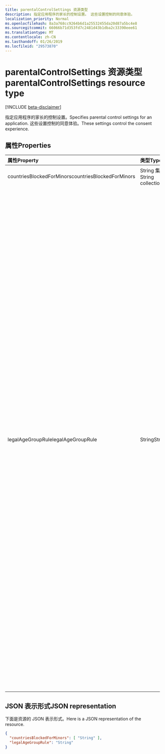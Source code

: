 ```yaml
---
title: parentalControlSettings 资源类型
description: 指定应用程序的家长的控制设置。 这些设置控制的同意体验。
localization_priority: Normal
ms.openlocfilehash: 8a3a768cc9264b6d1a25532455da20d87a5bc4e8
ms.sourcegitcommit: 66066b71d353fd7c2481d43b1dba2c33390eee61
ms.translationtype: MT
ms.contentlocale: zh-CN
ms.lasthandoff: 01/26/2019
ms.locfileid: "29573870"
---
```

# <a name="parentalcontrolsettings-resource-type"></a><span data-ttu-id="1d28c-104">parentalControlSettings 资源类型</span><span class="sxs-lookup"><span data-stu-id="1d28c-104">parentalControlSettings resource type</span></span>

[!INCLUDE [beta-disclaimer](../../includes/beta-disclaimer.md)]

<span data-ttu-id="1d28c-105">指定应用程序的家长的控制设置。</span><span class="sxs-lookup"><span data-stu-id="1d28c-105">Specifies parental control settings for an application.</span></span> <span data-ttu-id="1d28c-106">这些设置控制的同意体验。</span><span class="sxs-lookup"><span data-stu-id="1d28c-106">These settings control the consent experience.</span></span>

## <a name="properties"></a><span data-ttu-id="1d28c-107">属性</span><span class="sxs-lookup"><span data-stu-id="1d28c-107">Properties</span></span>

| <span data-ttu-id="1d28c-108">属性</span><span class="sxs-lookup"><span data-stu-id="1d28c-108">Property</span></span> | <span data-ttu-id="1d28c-109">类型</span><span class="sxs-lookup"><span data-stu-id="1d28c-109">Type</span></span> | <span data-ttu-id="1d28c-110">说明</span><span class="sxs-lookup"><span data-stu-id="1d28c-110">Description</span></span> |
:---------------|:--------|:----------|
|<span data-ttu-id="1d28c-111">countriesBlockedForMinors</span><span class="sxs-lookup"><span data-stu-id="1d28c-111">countriesBlockedForMinors</span></span>|<span data-ttu-id="1d28c-112">String 集合</span><span class="sxs-lookup"><span data-stu-id="1d28c-112">String collection</span></span>| <span data-ttu-id="1d28c-113">指定[两个字母的 ISO 国家/地区代码](https://www.iso.org/iso-3166-country-codes.html)。</span><span class="sxs-lookup"><span data-stu-id="1d28c-113">Specifies the [two-letter ISO country codes](https://www.iso.org/iso-3166-country-codes.html).</span></span> <span data-ttu-id="1d28c-114">将此列表中指定的国家/地区从未成年人阻止访问应用程序。</span><span class="sxs-lookup"><span data-stu-id="1d28c-114">Access to the application will be blocked for minors from the countries specified in this list.</span></span>|
|<span data-ttu-id="1d28c-115">legalAgeGroupRule</span><span class="sxs-lookup"><span data-stu-id="1d28c-115">legalAgeGroupRule</span></span>| <span data-ttu-id="1d28c-116">String</span><span class="sxs-lookup"><span data-stu-id="1d28c-116">String</span></span> | <span data-ttu-id="1d28c-117">指定应用于用户的应用程序的法律期限组规则。</span><span class="sxs-lookup"><span data-stu-id="1d28c-117">Specifies the legal age group rule that applies to users of the app.</span></span> <span data-ttu-id="1d28c-118">可以设置为下列值之一：</span><span class="sxs-lookup"><span data-stu-id="1d28c-118">Can be set to one of the following values:</span></span> <table><tr><th><span data-ttu-id="1d28c-119">值</span><span class="sxs-lookup"><span data-stu-id="1d28c-119">Value</span></span></th><th><span data-ttu-id="1d28c-120">说明</span><span class="sxs-lookup"><span data-stu-id="1d28c-120">Description</span></span></th></tr><tr><td><span data-ttu-id="1d28c-121">允许</span><span class="sxs-lookup"><span data-stu-id="1d28c-121">Allow</span></span></td><td><span data-ttu-id="1d28c-122">默认值。</span><span class="sxs-lookup"><span data-stu-id="1d28c-122">Default.</span></span> <span data-ttu-id="1d28c-123">强制执行法律最小值。</span><span class="sxs-lookup"><span data-stu-id="1d28c-123">Enforces the legal minimum.</span></span> <span data-ttu-id="1d28c-124">这意味着家长同意，则需要进行评级欧盟和韩国中。</span><span class="sxs-lookup"><span data-stu-id="1d28c-124">This means parental consent is required for minors in the European Union and Korea.</span></span></td></tr><tr><td><span data-ttu-id="1d28c-125">RequireConsentForPrivacyServices</span><span class="sxs-lookup"><span data-stu-id="1d28c-125">RequireConsentForPrivacyServices</span></span></td><td><span data-ttu-id="1d28c-126">强制执行用户指定出生日期遵守 COPPA 规则。</span><span class="sxs-lookup"><span data-stu-id="1d28c-126">Enforces the user to specify date of birth to comply with COPPA rules.</span></span> </td></tr><tr><td><span data-ttu-id="1d28c-127">RequireConsentForMinors</span><span class="sxs-lookup"><span data-stu-id="1d28c-127">RequireConsentForMinors</span></span></td><td><span data-ttu-id="1d28c-128">需要为 18，无论国家/地区次要规则下方岁家长同意。</span><span class="sxs-lookup"><span data-stu-id="1d28c-128">Requires parental consent for ages below 18, regardless of country minor rules.</span></span></td></tr><tr><td><span data-ttu-id="1d28c-129">RequireConsentForKids</span><span class="sxs-lookup"><span data-stu-id="1d28c-129">RequireConsentForKids</span></span></td><td><span data-ttu-id="1d28c-130">需要为 14，无论国家/地区次要规则下方岁家长同意。</span><span class="sxs-lookup"><span data-stu-id="1d28c-130">Requires parental consent for ages below 14, regardless of country minor rules.</span></span></td></tr><tr><td><span data-ttu-id="1d28c-131">BlockMinors</span><span class="sxs-lookup"><span data-stu-id="1d28c-131">BlockMinors</span></span></td><td><span data-ttu-id="1d28c-132">使用应用程序的块未成年人。</span><span class="sxs-lookup"><span data-stu-id="1d28c-132">Blocks minors from using the app.</span></span></td></tr></table> |

## <a name="json-representation"></a><span data-ttu-id="1d28c-133">JSON 表示形式</span><span class="sxs-lookup"><span data-stu-id="1d28c-133">JSON representation</span></span>
<span data-ttu-id="1d28c-134">下面是资源的 JSON 表示形式。</span><span class="sxs-lookup"><span data-stu-id="1d28c-134">Here is a JSON representation of the resource.</span></span>
<!-- 
{
    "blockType": "resource",
    "@odata.type":"microsoft.graph.parentalControlSettings"
}
-->
```json
{
  "countriesBlockedForMinors": [ "String" ],
  "legalAgeGroupRule": "String"
}

```
<!--
{
  "type": "#page.annotation",
  "suppressions": [
    "Error: /api-reference/beta/resources/parentalcontrolsettings.md:\r\n      Exception processing links.\r\n    System.ArgumentException: Link Definition was null. Link text: !INCLUDE [beta-disclaimer](../../includes/beta-disclaimer.md)\r\n      at ApiDoctor.Validation.DocFile.get_LinkDestinations()\r\n      at ApiDoctor.Validation.DocSet.ValidateLinks(Boolean includeWarnings, String[] relativePathForFiles, IssueLogger issues, Boolean requireFilenameCaseMatch, Boolean printOrphanedFiles)"
  ]
}
-->
